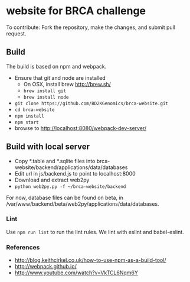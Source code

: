 # website for BRCA challenge
To contribute:
Fork the repository, make the changes, and submit pull request. 

## Build
The build is based on npm and webpack.
 * Ensure that git and node are installed
   * On OSX, install brew http://brew.sh/
   * `brew install git`
   * `brew install node`
 * `git clone https://github.com/BD2KGenomics/brca-website.git`
 * `cd brca-website`
 * `npm install`
 * `npm start`
 * browse to [http://localhost:8080/webpack-dev-server/](http://localhost:8080/webpack-dev-server/)

## Build with local server

 * Copy \*.table and \*.sqlite files into brca-website/backend/applications/data/databases
 * Edit url in js/backend.js to point to localhost:8000
 * Download and extract web2py
 * `python web2py.py -f ~/brca-website/backend`

For now, database files can be found on beta, in /var/www/backend/beta/web2py/applications/data/databases.

### Lint

Use `npm run lint` to run the lint rules. We lint with eslint and babel-eslint.

### References
 * http://blog.keithcirkel.co.uk/how-to-use-npm-as-a-build-tool/
 * http://webpack.github.io/
 * http://www.youtube.com/watch?v=VkTCL6Nqm6Y

